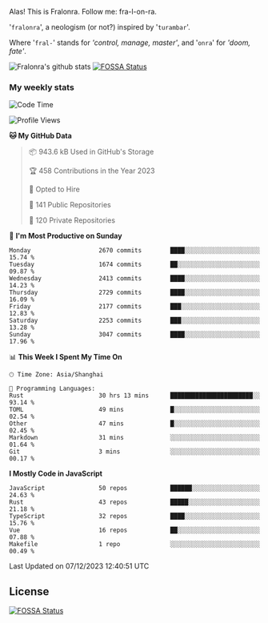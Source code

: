 Alas! This is Fralonra. Follow me: fra-l-on-ra.

'`fralonra`', a neologism (or not?) inspired by '`turambar`'.

Where '`fral-`' stands for *'control, manage, master'*, and '`onra`' for *'doom, fate'*.

![Fralonra's github stats](https://github-readme-stats.vercel.app/api?username=fralonra)
[![FOSSA Status](https://app.fossa.com/api/projects/git%2Bgithub.com%2Ffralonra%2Ffralonra.svg?type=shield)](https://app.fossa.com/projects/git%2Bgithub.com%2Ffralonra%2Ffralonra?ref=badge_shield)

### My weekly stats

<!--START_SECTION:waka-->
![Code Time](http://img.shields.io/badge/Code%20Time-4%2C317%20hrs%2056%20mins-blue)

![Profile Views](http://img.shields.io/badge/Profile%20Views-0-blue)

**🐱 My GitHub Data** 

> 📦 943.6 kB Used in GitHub's Storage 
 > 
> 🏆 458 Contributions in the Year 2023
 > 
> 💼 Opted to Hire
 > 
> 📜 141 Public Repositories 
 > 
> 🔑 120 Private Repositories 
 > 
📅 **I'm Most Productive on Sunday** 

```text
Monday                   2670 commits        ████░░░░░░░░░░░░░░░░░░░░░   15.74 % 
Tuesday                  1674 commits        ██░░░░░░░░░░░░░░░░░░░░░░░   09.87 % 
Wednesday                2413 commits        ████░░░░░░░░░░░░░░░░░░░░░   14.23 % 
Thursday                 2729 commits        ████░░░░░░░░░░░░░░░░░░░░░   16.09 % 
Friday                   2177 commits        ███░░░░░░░░░░░░░░░░░░░░░░   12.83 % 
Saturday                 2253 commits        ███░░░░░░░░░░░░░░░░░░░░░░   13.28 % 
Sunday                   3047 commits        ████░░░░░░░░░░░░░░░░░░░░░   17.96 % 
```


📊 **This Week I Spent My Time On** 

```text
🕑︎ Time Zone: Asia/Shanghai

💬 Programming Languages: 
Rust                     30 hrs 13 mins      ███████████████████████░░   93.14 % 
TOML                     49 mins             █░░░░░░░░░░░░░░░░░░░░░░░░   02.54 % 
Other                    47 mins             █░░░░░░░░░░░░░░░░░░░░░░░░   02.45 % 
Markdown                 31 mins             ░░░░░░░░░░░░░░░░░░░░░░░░░   01.64 % 
Git                      3 mins              ░░░░░░░░░░░░░░░░░░░░░░░░░   00.17 % 
```

**I Mostly Code in JavaScript** 

```text
JavaScript               50 repos            ██████░░░░░░░░░░░░░░░░░░░   24.63 % 
Rust                     43 repos            █████░░░░░░░░░░░░░░░░░░░░   21.18 % 
TypeScript               32 repos            ████░░░░░░░░░░░░░░░░░░░░░   15.76 % 
Vue                      16 repos            ██░░░░░░░░░░░░░░░░░░░░░░░   07.88 % 
Makefile                 1 repo              ░░░░░░░░░░░░░░░░░░░░░░░░░   00.49 % 
```




 Last Updated on 07/12/2023 12:40:51 UTC
<!--END_SECTION:waka-->

## License
[![FOSSA Status](https://app.fossa.com/api/projects/git%2Bgithub.com%2Ffralonra%2Ffralonra.svg?type=large)](https://app.fossa.com/projects/git%2Bgithub.com%2Ffralonra%2Ffralonra?ref=badge_large)